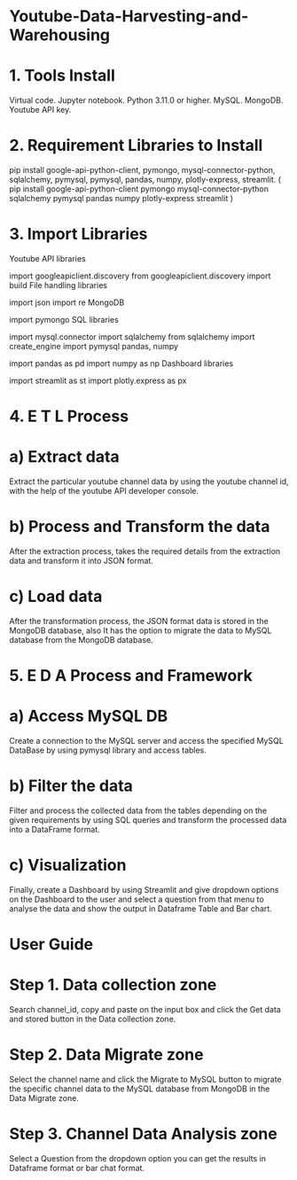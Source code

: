 # Youtube-Data-Harvesting-and-Warehousing
# 1. Tools Install
Virtual code.
Jupyter notebook.
Python 3.11.0 or higher.
MySQL.
MongoDB.
Youtube API key.
# 2. Requirement Libraries to Install
pip install google-api-python-client, pymongo, mysql-connector-python, sqlalchemy, pymysql, pymysql, pandas, numpy, plotly-express, streamlit.
( pip install google-api-python-client pymongo mysql-connector-python sqlalchemy pymysql pandas numpy plotly-express streamlit )

# 3. Import Libraries
Youtube API libraries

import googleapiclient.discovery
from googleapiclient.discovery import build
File handling libraries

import json
import re
MongoDB

import pymongo
SQL libraries

import mysql.connector
import sqlalchemy
from sqlalchemy import create_engine
import pymysql
pandas, numpy

import pandas as pd
import numpy as np
Dashboard libraries

import streamlit as st
import plotly.express as px
# 4. E T L Process
# a) Extract data
Extract the particular youtube channel data by using the youtube channel id, with the help of the youtube API developer console.
# b) Process and Transform the data
After the extraction process, takes the required details from the extraction data and transform it into JSON format.
# c) Load data
After the transformation process, the JSON format data is stored in the MongoDB database, also It has the option to migrate the data to MySQL database from the MongoDB database.
# 5. E D A Process and Framework
# a) Access MySQL DB
Create a connection to the MySQL server and access the specified MySQL DataBase by using pymysql library and access tables.
# b) Filter the data
Filter and process the collected data from the tables depending on the given requirements by using SQL queries and transform the processed data into a DataFrame format.
# c) Visualization
Finally, create a Dashboard by using Streamlit and give dropdown options on the Dashboard to the user and select a question from that menu to analyse the data and show the output in Dataframe Table and Bar chart.
# User Guide
# Step 1. Data collection zone
Search channel_id, copy and paste on the input box and click the Get data and stored button in the Data collection zone.
# Step 2. Data Migrate zone
Select the channel name and click the Migrate to MySQL button to migrate the specific channel data to the MySQL database from MongoDB in the Data Migrate zone.
# Step 3. Channel Data Analysis zone
Select a Question from the dropdown option you can get the results in Dataframe format or bar chat format.
